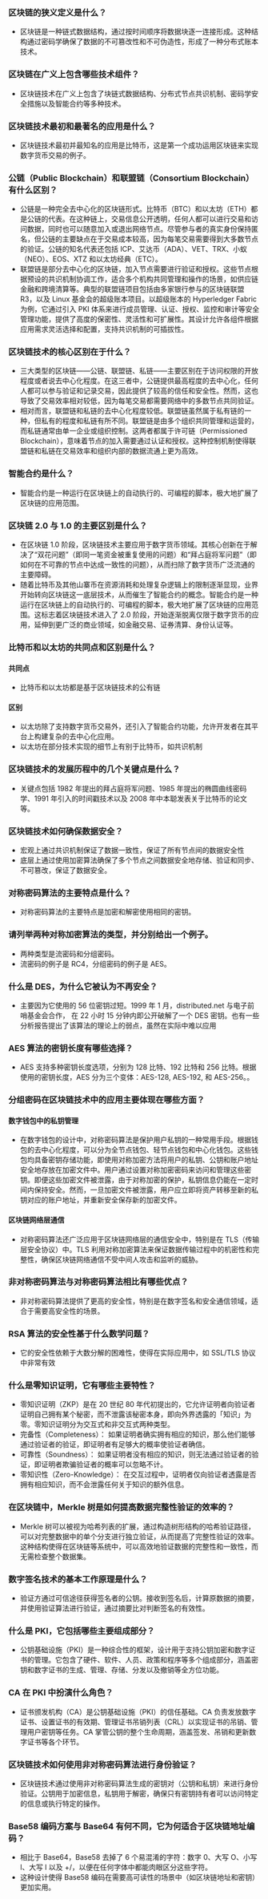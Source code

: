 ### 区块链的狭义定义是什么？
- 区块链是一种链式数据结构，通过按时间顺序将数据块逐一连接形成。这种结构通过密码学确保了数据的不可篡改性和不可伪造性，形成了一种分布式账本技术。

### 区块链在广义上包含哪些技术组件？
- 区块链技术在广义上包含了块链式数据结构、分布式节点共识机制、密码学安全措施以及智能合约等多种技术。

### 区块链技术最初和最著名的应用是什么？
-  区块链技术最初并最知名的应用是比特币，这是第一个成功运用区块链来实现数字货币交易的例子。

### 公链（Public Blockchain）和联盟链（Consortium Blockchain）有什么区别？
- 公链是一种完全去中心化的区块链形式。比特币（BTC）和以太坊（ETH）都是公链的代表。在这种链上，交易信息公开透明，任何人都可以进行交易和访问数据，同时也可以随意加入或退出网络节点。尽管参与者的真实身份保持匿名，但公链的主要缺点在于交易成本较高，因为每笔交易需要得到大多数节点的验证。公链的知名代表还包括 ICP、艾达币（ADA）、VET、TRX、小蚁（NEO）、EOS、XTZ 和以太坊经典（ETC）。
- 联盟链是部分去中心化的区块链，加入节点需要进行验证和授权。这些节点根据预设的共识机制协调工作，适合多个机构共同管理和操作的场景，如供应链金融和跨境清算等。典型的联盟链项目包括由多家银行参与的区块链联盟 R3，以及 Linux 基金会的超级账本项目。以超级账本的 Hyperledger Fabric 为例，它通过引入 PKI 体系来进行成员管理、认证、授权、监控和审计等安全管理功能，提供了高度的保密性、灵活性和可扩展性。其设计允许各组件根据应用需求灵活选择和配置，支持共识机制的可插拔性。

### 区块链技术的核心区别在于什么？
- 三大类型的区块链——公链、联盟链、私链——主要区别在于访问权限的开放程度或者说去中心化程度。在这三者中，公链提供最高程度的去中心化，任何人都可以参与验证和记录交易，因此提供了较高的信任和安全性。然而，这也导致了交易效率相对较低，因为每笔交易都需要网络中的多数节点共同验证。
- 相对而言，联盟链和私链的去中心化程度较低。联盟链虽然属于私有链的一种，但私有的程度和私链有所不同。联盟链是由多个组织共同管理和运营的，而私链通常由单一企业或组织控制。这两者都属于许可链（Permissioned Blockchain），意味着节点的加入需要通过认证和授权。这种控制机制使得联盟链和私链在交易效率和组织内部的数据流通上更为高效。

### 智能合约是什么？
- 智能合约是一种运行在区块链上的自动执行的、可编程的脚本，极大地扩展了区块链的应用范围。
 
### 区块链 2.0 与 1.0 的主要区别是什么？
- 在区块链 1.0 阶段，区块链技术主要应用于数字货币领域。其核心创新在于解决了“双花问题”（即同一笔资金被重复使用的问题）和“拜占庭将军问题”（即如何在不可靠的节点中达成一致性的问题），从而扫除了数字货币广泛流通的主要障碍。
- 随着比特币及其他山寨币在资源消耗和处理复杂逻辑上的限制逐渐显现，业界开始转向区块链这一底层技术，从而催生了智能合约的概念。智能合约是一种运行在区块链上的自动执行的、可编程的脚本，极大地扩展了区块链的应用范围。这标志着区块链技术进入了 2.0 阶段，开始逐渐脱离仅限于数字货币的应用，延伸到更广泛的商业领域，如金融交易、证券清算、身份认证等。

### 比特币和以太坊的共同点和区别是什么？
#### 共同点
- 比特币和以太坊都是基于区块链技术的公有链
#### 区别
- 以太坊除了支持数字货币交易外，还引入了智能合约功能，允许开发者在其平台上构建复杂的去中心化应用。
- 以太坊在部分技术实现的细节上有别于比特币，如共识机制

### 区块链技术的发展历程中的几个关键点是什么？
- 关键点包括 1982 年提出的拜占庭将军问题、1985 年提出的椭圆曲线密码学、1991 年引入的时间戳技术以及 2008 年中本聪发表关于比特币的论文等。

### 区块链技术如何确保数据安全？
- 宏观上通过共识机制保证了数据一致性，保证了所有节点间的数据安全性
- 底层上通过使用加密算法确保了多个节点之间数据安全地存储、验证和同步、不可篡改，保证了数据安全。

### 对称密码算法的主要特点是什么？
- 对称密码算法的主要特点是加密和解密使用相同的密钥。

### 请列举两种对称加密算法的类型，并分别给出一个例子。
- 两种类型是流密码和分组密码。
- 流密码的例子是 RC4，分组密码的例子是 AES。

### 什么是 DES，为什么它被认为不再安全？
- 主要因为它使用的 56 位密钥过短。1999 年 1 月，distributed.net 与电子前哨基金会合作， 在 22 小时 15 分钟内即公开破解了一个 DES 密钥。也有一些分析报告提出了该算法的理论上的弱点，虽然在实际中难以应用

### AES 算法的密钥长度有哪些选择？
- AES 支持多种密钥长度选项，分别为 128 比特、192 比特和 256 比特。根据使用的密钥长度，AES 分为三个变体：AES-128, AES-192, 和 AES-256。。

### 分组密码在区块链技术中的应用主要体现在哪些方面？
#### 数字钱包中的私钥管理
- 在数字钱包的设计中，对称密码算法是保护用户私钥的一种常用手段。根据钱包的去中心化程度，可以分为全节点钱包、轻节点钱包和中心化钱包。这些钱包均具备密钥存储功能，即使用对称加密方法将用户的私钥、公钥和账户地址安全地存放在加密文件中。用户通过设置对称加密密码来访问和管理这些密钥。即便这些加密文件被泄露，由于对称加密的保护，私钥信息仍能在一定时间内保持安全。然而，一旦加密文件被泄露，用户应立即将资产转移至新的私钥对应的账户地址，并重新安全保存新的加密文件。
#### 区块链网络层通信
- 对称密码算法还广泛应用于区块链网络层的通信安全中，特别是在 TLS（传输层安全协议）中。TLS 利用对称加密算法来保证数据传输过程中的机密性和完整性，确保区块链网络通信不受中间人攻击和监听的威胁。

### 非对称密码算法与对称密码算法相比有哪些优点？
- 非对称密码算法提供了更高的安全性，特别是在数字签名和安全通信领域，适合于需要高安全性的场景。

### RSA 算法的安全性基于什么数学问题？
- 它的安全性依赖于大数分解的困难性，使得在实际应用中，如 SSL/TLS 协议中非常有效

### 什么是零知识证明，它有哪些主要特性？
- 零知识证明（ZKP）是在 20 世纪 80 年代初提出的，它允许证明者向验证者证明自己拥有某个秘密，而不泄露该秘密本身，即向外界透露的「知识」为零。零知识证明分为交互式和非交互式两种类型。
- 完备性（Completeness）： 如果证明者确实拥有相应的知识，那么他们能够通过验证者的验证，即证明者有足够大的概率使验证者确信。
- 可靠性（Soundness）： 如果证明者没有相应的知识，则无法通过验证者的验证，即证明者欺骗验证者的概率可以忽略不计。
- 零知识性（Zero-Knowledge）： 在交互过程中，证明者仅向验证者透露是否拥有相应知识，而不会泄露任何关于知识的额外信息。

### 在区块链中，Merkle 树是如何提高数据完整性验证的效率的？
- Merkle 树可以被视为哈希列表的扩展，通过构造树形结构的哈希验证路径，可以对完整数据中的单个分支进行独立验证，从而提高了完整性验证的效率。这种结构使得在区块链等系统中，可以高效地验证数据的完整性和一致性，而无需检查整个数据集。

### 数字签名技术的基本工作原理是什么？
- 验证方通过可信途径获得签名者的公钥。接收到签名后，计算原数据的摘要，并使用验证算法进行验证，通过摘要比对判断签名的有效性。

### 什么是 PKI，它包括哪些主要组成部分？
- 公钥基础设施（PKI）是一种综合性的框架，设计用于支持公钥加密和数字证书的管理。它包含了硬件、软件、人员、政策和程序等多个组成部分，涵盖密钥和数字证书的生成、管理、存储、分发以及撤销等全方位功能。

### CA 在 PKI 中扮演什么角色？
- 证书颁发机构（CA）是公钥基础设施（PKI）的信任基础。CA 负责发放数字证书、设置证书的有效期、管理证书吊销列表（CRL）以实现证书的吊销、管理用户密钥等任务。CA 掌管公钥的整个生命周期，涵盖签发、吊销和更新数字证书等各个环节。

### 区块链技术如何使用非对称密码算法进行身份验证？
- 区块链技术通过使用非对称密码算法生成的密钥对（公钥和私钥）来进行身份验证。公钥用于加密信息，私钥用于解密，确保只有密钥持有者可以访问特定的信息或执行特定的操作。
### Base58 编码方案与 Base64 有何不同，它为何适合于区块链地址编码？
- 相比于 Base64，Base58 去掉了 6 个易混淆的字符：数字 0、大写 O、小写 l、大写 I 以及 +/，以便在任何字体中都能肉眼区分这些字符。
- 这种设计使得 Base58 编码在需要高可读性的场景中（如区块链地址和密钥）更加实用。